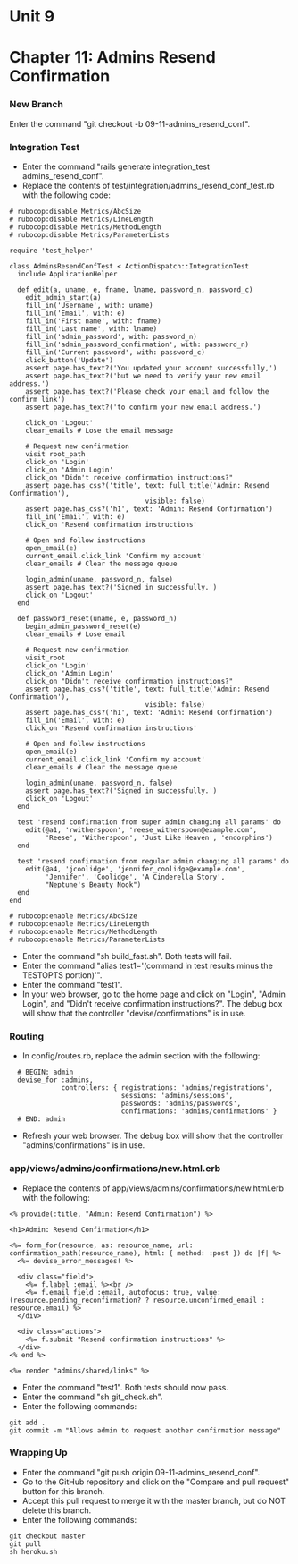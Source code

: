 # Unit 9
# Chapter 11: Admins Resend Confirmation

### New Branch
Enter the command "git checkout -b 09-11-admins_resend_conf".

### Integration Test
* Enter the command "rails generate integration_test admins_resend_conf".
* Replace the contents of test/integration/admins_resend_conf_test.rb with the following code:
```
# rubocop:disable Metrics/AbcSize
# rubocop:disable Metrics/LineLength
# rubocop:disable Metrics/MethodLength
# rubocop:disable Metrics/ParameterLists

require 'test_helper'

class AdminsResendConfTest < ActionDispatch::IntegrationTest
  include ApplicationHelper

  def edit(a, uname, e, fname, lname, password_n, password_c)
    edit_admin_start(a)
    fill_in('Username', with: uname)
    fill_in('Email', with: e)
    fill_in('First name', with: fname)
    fill_in('Last name', with: lname)
    fill_in('admin_password', with: password_n)
    fill_in('admin_password_confirmation', with: password_n)
    fill_in('Current password', with: password_c)
    click_button('Update')
    assert page.has_text?('You updated your account successfully,')
    assert page.has_text?('but we need to verify your new email address.')
    assert page.has_text?('Please check your email and follow the confirm link')
    assert page.has_text?('to confirm your new email address.')

    click_on 'Logout'
    clear_emails # Lose the email message

    # Request new confirmation
    visit root_path
    click_on 'Login'
    click_on 'Admin Login'
    click_on "Didn't receive confirmation instructions?"
    assert page.has_css?('title', text: full_title('Admin: Resend Confirmation'),
                                  visible: false)
    assert page.has_css?('h1', text: 'Admin: Resend Confirmation')
    fill_in('Email', with: e)
    click_on 'Resend confirmation instructions'

    # Open and follow instructions
    open_email(e)
    current_email.click_link 'Confirm my account'
    clear_emails # Clear the message queue

    login_admin(uname, password_n, false)
    assert page.has_text?('Signed in successfully.')
    click_on 'Logout'
  end

  def password_reset(uname, e, password_n)
    begin_admin_password_reset(e)
    clear_emails # Lose email

    # Request new confirmation
    visit_root
    click_on 'Login'
    click_on 'Admin Login'
    click_on "Didn't receive confirmation instructions?"
    assert page.has_css?('title', text: full_title('Admin: Resend Confirmation'),
                                  visible: false)
    assert page.has_css?('h1', text: 'Admin: Resend Confirmation')
    fill_in('Email', with: e)
    click_on 'Resend confirmation instructions'

    # Open and follow instructions
    open_email(e)
    current_email.click_link 'Confirm my account'
    clear_emails # Clear the message queue

    login_admin(uname, password_n, false)
    assert page.has_text?('Signed in successfully.')
    click_on 'Logout'
  end

  test 'resend confirmation from super admin changing all params' do
    edit(@a1, 'rwitherspoon', 'reese_witherspoon@example.com',
         'Reese', 'Witherspoon', 'Just Like Heaven', 'endorphins')
  end

  test 'resend confirmation from regular admin changing all params' do
    edit(@a4, 'jcoolidge', 'jennifer_coolidge@example.com',
         'Jennifer', 'Coolidge', 'A Cinderella Story',
         "Neptune's Beauty Nook")
  end
end

# rubocop:enable Metrics/AbcSize
# rubocop:enable Metrics/LineLength
# rubocop:enable Metrics/MethodLength
# rubocop:enable Metrics/ParameterLists
```
* Enter the command "sh build_fast.sh".  Both tests will fail.
* Enter the command "alias test1='(command in test results minus the TESTOPTS portion)'".
* Enter the command "test1".
* In your web browser, go to the home page and click on "Login", "Admin Login", and "Didn't receive confirmation instructions?".  The debug box will show that the controller "devise/confirmations" is in use.

### Routing
* In config/routes.rb, replace the admin section with the following:
```
  # BEGIN: admin
  devise_for :admins,
             controllers: { registrations: 'admins/registrations',
                            sessions: 'admins/sessions',
                            passwords: 'admins/passwords',
                            confirmations: 'admins/confirmations' }
  # END: admin
```
* Refresh your web browser.  The debug box will show that the controller "admins/confirmations" is in use.

### app/views/admins/confirmations/new.html.erb
* Replace the contents of app/views/admins/confirmations/new.html.erb with the following:
```
<% provide(:title, "Admin: Resend Confirmation") %>

<h1>Admin: Resend Confirmation</h1>

<%= form_for(resource, as: resource_name, url: confirmation_path(resource_name), html: { method: :post }) do |f| %>
  <%= devise_error_messages! %>

  <div class="field">
    <%= f.label :email %><br />
    <%= f.email_field :email, autofocus: true, value: (resource.pending_reconfirmation? ? resource.unconfirmed_email : resource.email) %>
  </div>

  <div class="actions">
    <%= f.submit "Resend confirmation instructions" %>
  </div>
<% end %>

<%= render "admins/shared/links" %>
```
* Enter the command "test1".  Both tests should now pass.
* Enter the command "sh git_check.sh".
* Enter the following commands:
```
git add .
git commit -m "Allows admin to request another confirmation message"
```

### Wrapping Up
* Enter the command "git push origin 09-11-admins_resend_conf".
* Go to the GitHub repository and click on the "Compare and pull request" button for this branch.
* Accept this pull request to merge it with the master branch, but do NOT delete this branch.
* Enter the following commands:
```
git checkout master
git pull
sh heroku.sh
```
